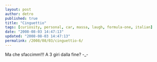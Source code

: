 ```yaml
---
layout: post
author: detro
published: true
title: "Cinguettio"
tags: [curiosity, personal, car, massa, laugh, formula-one, italian]
date: "2008-08-03 14:47:13"
updated: "2008-08-03 14:47:13"
permalink: /2008/08/03/cinguettio-6/
---
```


Ma che sfaccimm!!!
A 3 giri dalla fine? -_-
